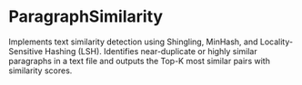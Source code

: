 # ParagraphSimilarity
Implements text similarity detection using Shingling, MinHash, and Locality-Sensitive Hashing (LSH). Identifies near-duplicate or highly similar paragraphs in a text file and outputs the Top-K most similar pairs with similarity scores.
